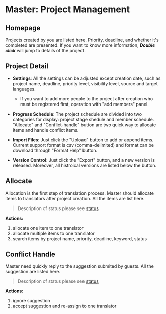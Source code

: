 # Master: Project Management

<span id='master'></span>

## Homepage

Projects created by you are listed here. Priority, deadline, and whether it's completed are presented. If you want to know more information, _**Double click**_ will jump to details of the project.

## Project Detail

- **Settings**: All the settings can be adjusted except creation date, such as project name, deadline, priority level, visibility level, source and target languages. 

  - If you want to add more people to the project after creation who must be registered first, operation with "add members" panel. 
   
   
- **Progress Schedule**: The project schedule are divided into two categories for display: project stage shedule and member schedule. "Allocate" and "Conflict-handle" button are two quick way to allocate items and handle conflict items.

- **Import Files**: Just click the "Upload" button to add or append items. Current support format is csv (comma-delimited) and format can be download through "Format Help" button.

- **Version Control**: Just click the "Export" button, and a new version is released. Moreover, all histroical versions are listed below the button.

## Allocate

Allocation is the first step of translation process. Master should allocate items to translators after project creation. All the items are list here.

> Description of status please see [status](../glossary.md#status)


**Actions:**
1. allocate one item to one translator
2. allocate multiple items to one translator
3. search items by project name, priority, deadline, keyword, status
 
## Conflict Handle

Master need quickly reply to the suggestion submited by guests. All the suggestion are listed here.

> Description of status please see [status](../glossary.md#status)


**Actions:**
1. ignore suggestion
2. accept suggestion and re-assign to one translator

